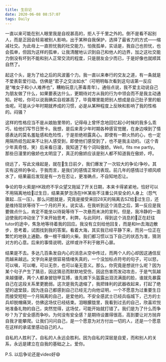 ```yaml
---
title: 生日记
date: 2020-06-08 08:57:07
tags: Daily
---
```

一直以来可能在别人眼里我是自视甚高的，拒人于千里之外的。倒不是看不起别人，而是正因会轻易被别人影响，出于某种自我保护，选择了最省力的方式——缩减社交。为此母上一直担忧我的社交能力，怕我孤单，实话是，我自己也担忧，也会孤单，但因为这样的孤单，让我清醒地认识到自己和他人的边界，加之这社交能力倒没有坏到不能和别人正常交流的程度，只是朋友会少而已，于是好像也就顺其自然了。

起这个头，是为了给之后的风波蓄个力。我一直以来奉行的交友之道，有一条就是不爱表彰爱行动。仿佛是“君子之交淡如水”（可明明每次看到这句话第一反应是“唯女子和小人难养也”，糟粕玩意儿荼毒青年）。通俗点说，我不爱主动说自己为朋友做了什么，如果要表达什么，更期待对方从我的行为中领会而不是我主动通知。好啦，你可以说我确实自视甚高了，毕竟哪里能把别人想成是自己肚子里的蛔虫呢。可是从少年时期就养成的习惯，必是从某种程度上反映和影响了我的性格的。闷骚？

这样的性格应当不是从娘胎里带的，记得母上曾怀念地回忆起小时候的我多么乖巧，给他们写节日贺卡。我想，是后来青少年时期各种感官觉醒，在身边嗅到了情感表达的莫名羞耻感和危险性，于是拒绝袒露真心。即使有一颗火热的心，也一定用隔热纸包起来不让别人感受到，即使他们感受到了，也不是我主动的。（这个青少年真奇怪，笑）后来看日漫，我知道了有个词叫傲娇。Well，fits me partly。那些日漫里的傲娇也太明显了，真正的傲娇应该是别人都不知道我在傲娇，哼。

绕远了，写此文缘起是，就在🐻生日前夕，我们爆发了一次较大的争论/争吵。其实有这样的争论，于我而言，是我们的感情正常的表现。前几年的感情过于顺风顺水了，结果最后发现是有一方在忍让，更准确点，不自知地忍让。

争论的导火索是HK政府不孚众望又拖延了开关日期，本来卡得紧紧地，恰好可以不用隔离地给🐻过生日，结果美梦泡汤在HK某些不注重公共安全的人身上（怨气骤起...压一压）。那么问题就是，究竟是接受来回28天的隔离去SZ给🐻过生日，还是维持现状等待下一个月的开关。说实话，在我听到这个消息之后，第一反应是我要做点什么，肯定不能坐以待毙等待下一次悬而未决的宣判，但是，我冷静的一面迫使我的冲动坐了下来开始思考，利弊。与此同时，得到这个消息的🐻正在赶往tutor的途中，焦急地等待着我的回应。我没有立刻给他回复，而是和lm去海边散步，思考着，试图找到我的答案。看着大海，其实我已经平静下来，而另一位正在繁忙的地铁上通勤，像一根干燥的火柴。我们都习惯以当下自己的状态为准，猜测对方的心意。后来的事情说明，这样或许不利于敞开心扉。

结果是不去。多达几百条发自内心的消息从空中传过，而两个人的心却因这通信反而越来越远。文字向来是很容易情绪失真的，一个没加标点符号的句子，可以怒，可以嗔，可以嘲，可以无奈，也可以毫无意义。那么，你究竟是想说什么呢？因为某个句子产生了猜忌，因这猜忌而默默地受伤，因这伤害而发动攻击，于是气氛越来越僵硬，两个人都身披铠甲互搏，谁先摘下头盔露出泪流满面的脸，谁就先暴露自己在这段关系里更脆弱。这次是我先退缩了，我把锋利的武器收起来，打起了绝望的退堂鼓，因为连自己都感到自己已经无力向他证明，一个不愿意为过重要生日而接受短短一个月隔离的自己，是爱他的。不安全感武士已经兵临城下，己方的士兵却脱帽痛哭，仿佛这场仗已经结束。泪眼朦胧里，我看到过去的自己，欣喜欢悦地准备礼物的自己，突然觉得，这场仗，可能开始就打错了。我们是为了什么而争吵？为了安全感而争吵。为何没有安全感？是期待设置得很高，高到要让对方抛弃自我才能攀爬。让我们问问自己，是一个愿意为对方付出一切的人，还是一个愿意在这样的承诺里感动自己的人。

自私的人胜利了。自私的人永远会胜利。因为自私的深层是自爱，而和别人的关系，永远是建立在自我的基础之上。爱你。

P.S. 以后争论还是video好😄